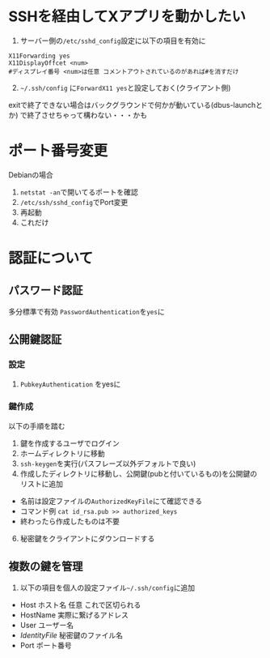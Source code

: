 
# SSHを経由してXアプリを動かしたい

1. サーバー側の`/etc/sshd_config`設定に以下の項目を有効に

```
X11Forwarding yes
X11DisplayOffcet <num>
#ディスプレイ番号 <num>は任意 コメントアウトされているのがあれば#を消すだけ
```

2. `~/.ssh/config` に`ForwardX11 yes`と設定しておく(クライアント側)

exitで終了できない場合はバックグラウンドで何かが動いている(dbus-launchとか)
<C-c>で終了させちゃって構わない・・・かも

# ポート番号変更 #
Debianの場合

1. `netstat -an`で開いてるポートを確認
2. `/etc/ssh/sshd_config`でPort変更
3. 再起動
4. これだけ

# 認証について #
## パスワード認証 ##
多分標準で有効
`PasswordAuthentication`を`yes`に

## 公開鍵認証 ##

### 設定 ###
1. `PubkeyAuthentication` をyesに

### 鍵作成 ###
以下の手順を踏む


1. 鍵を作成するユーザでログイン
2. ホームディレクトリに移動
3. `ssh-keygen`を実行(パスフレーズ以外デフォルトで良い)
5. 作成したディレクトリに移動し、公開鍵(pubと付いているもの)を公開鍵のリストに追加
 * 名前は設定ファイルの`AuthorizedKeyFile`にて確認できる
 * コマンド例 `cat id_rsa.pub >> authorized_keys`
 * 終わったら作成したものは不要
6. 秘密鍵をクライアントにダウンロードする

## 複数の鍵を管理 ##

1. 以下の項目を個人の設定ファイル`~/.ssh/config`に追加
* Host ホスト名 任意 これで区切られる
* HostName 実際に繋げるアドレス
* User ユーザー名
* *IdentityFile* 秘密鍵のファイル名
* Port ポート番号

